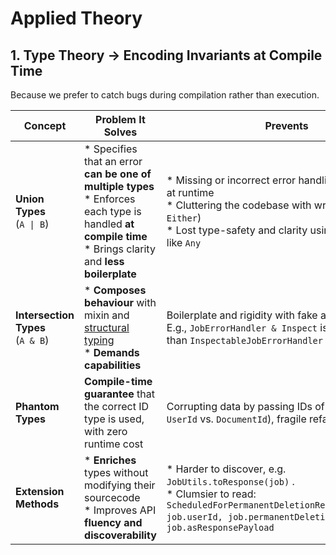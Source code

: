 # Applied Theory


## 1. Type Theory -> Encoding Invariants at Compile Time

Because we prefer to catch bugs during compilation rather than execution.


| Concept                               | Problem It Solves     | Prevents             | Example      |
|---------------------------------------|-----------------------|----------------------|--------------|
| **Union Types** <br> (`A \| B`)  | * Specifies that an error **can be one of multiple types** <br>* Enforces each type is handled **at compile time** <br>* Brings clarity and **less boilerplate** | * Missing or incorrect error handling only spotted at runtime <br>* Cluttering the codebase with wrappers (e.g. `Either`) <br>* Lost type-safety and clarity using broader types like `Any` | [JwtIssuer](../../auth/src/main/scala/org/fiume/sketch/auth/JwtIssuer.scala) |
| **Intersection Types** <br> (`A & B`) | * **Composes behaviour** with mixin and [structural typing](https://en.wikipedia.org/wiki/Structural_type_system) <br>* **Demands capabilities** | Boilerplate and rigidity with fake ancestors. <br>E.g., `JobErrorHandler & Inspect` is more powerful than `InspectableJobErrorHandler` | [JobErrorHandlerContext](../../shared-components/src/test/scala/org/fiume/sketch/shared/common/testkit/JobErrorHandlerContext.scala) |
| **Phantom Types**                     | **Compile-time guarantee** that the correct ID type is used, with zero runtime cost | Corrupting data by passing IDs of wrong type (e.g. `UserId` vs. `DocumentId`), fragile refactoring | [EntityId](../../shared-components/src/main/scala/org/fiume/sketch/shared/common/EntityId.scala) |
| **Extension Methods**                 | * **Enriches** types without modifying their sourcecode <br>* Improves API **fluency and discoverability** | * Harder to discover, e.g. `JobUtils.toResponse(job)` . <br>* Clumsier to read: `ScheduledForPermanentDeletionResponse(job.uuid, job.userId, job.permanentDeletionAt)` vs. `job.asResponsePayload` | [Users](../../shared-auth/src/main/scala/org/fiume/sketch/shared/auth/http/model/Users.scala). See <br>`extension (job: AccountDeletionEvent.Scheduled)` |
